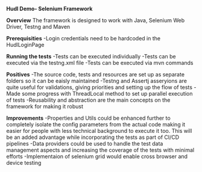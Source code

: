 **Hudl Demo- Selenium Framework**

**Overview**
The framework is designed to work with Java, Selenium Web Driver, Testng and Maven

**Prerequisities**
-Login credentials need to be hardcoded in the HudlLoginPage

**Running the tests**
-Tests can be executed individually
-Tests can be executed via the testng.xml file
-Tests can be executed via mvn commands

**Positives**
-The source code, tests and resources are set up as separate folders so it can be eaisly maintained
-Testng and Assertj asseryions are quite useful for validations, giving priorities and setting up the flow of tests
-Made some progress with ThreadLocal method to set up parallel execution of tests
-Reusability and abstraction are the main concepts on the framework for making it robust

**Improvements**
-Properties and Utils could be enhanced further to completely isolate the config parameters from the actual code making it easier for people with less technical background to execute it too. This will be an added advantage while incorporating the tests as part of CI/CD pipelines
-Data providers could be used to handle the test data management aspects and increasing the coverage of the tests with minimal efforts
-Implementaion of selenium grid would enable cross browser and device testing
